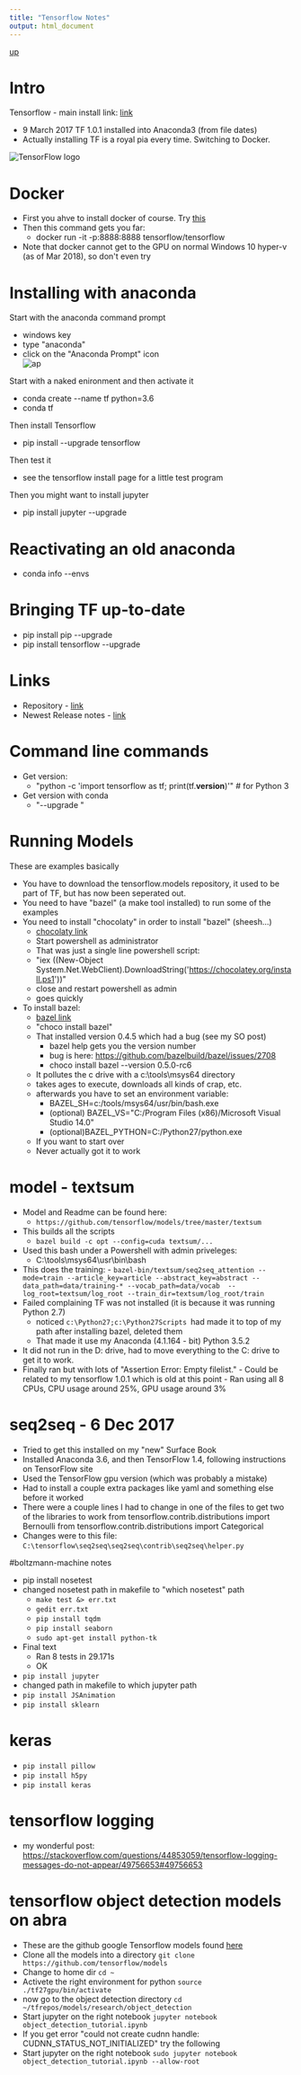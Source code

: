 ```yaml
---
title: "Tensorflow Notes"
output: html_document
---
```

[up](https://mikewise2718.github.io/markdowndocs/)

# Intro
Tensorflow - main install link: [link](https://www.tensorflow.org/install/)
 - 9 March 2017 TF 1.0.1 installed into Anaconda3 (from file dates)
 - Actually installing TF is a royal pia every time. Switching to Docker.


![TensorFlow logo](tflogo.png)

# Docker
- First you ahve to install docker of course. Try [this](https://docs.docker.com/get-started/#container-diagram)
- Then this command gets you far:
  - docker run -it -p:8888:8888 tensorflow/tensorflow
- Note that docker cannot get to the GPU on normal Windows 10 hyper-v (as of Mar 2018), so don't even try

# Installing with anaconda
Start with the anaconda command prompt
  - windows key 
  - type "anaconda"
  - click on the "Anaconda Prompt" icon<br>![ap](AnacondaCmdPrompt.png)

Start with a naked enironment and then activate it
 - conda create --name tf python=3.6
 - conda tf

Then install Tensorflow
  - pip install --upgrade tensorflow

Then test it
  - see the tensorflow install page for a little test program

Then you might want to install jupyter
 - pip install jupyter --upgrade 


# Reactivating an old anaconda
- conda info --envs

# Bringing TF up-to-date
- pip install pip --upgrade
- pip install tensorflow --upgrade


# Links
 - Repository - [link](https://github.com/tensorflow)
 - Newest Release notes - [link](https://github.com/tensorflow/tensorflow/blob/master/RELEASE.md)


# Command line commands
 - Get version:
   - "python -c 'import tensorflow as tf; print(tf.__version__)'"  # for Python 3
 - Get version with conda 
    - "--upgrade "


# Running Models 
These are examples basically
- You have to download the tensorflow.models repository, it used to be part of TF, but has now been seperated out.
- You need to have "bazel" (a make tool installed) to run some of the examples
- You need to install "chocolaty" in order to install "bazel" (sheesh...)
   - [chocolaty link](https://chocolatey.org/)
   - Start powershell as administrator
   - That was just a single line powershell script:
   - "iex ((New-Object System.Net.WebClient).DownloadString('https://chocolatey.org/install.ps1'))"
   - close and restart powershell as admin
   - goes quickly
- To install bazel:
   - [bazel link](https://bazel.build/versions/master/docs/install-windows.html)
   - "choco install bazel"
   - That installed version 0.4.5 which had a bug (see my SO post)
       - bazel help gets you the version number
       - bug is here: https://github.com/bazelbuild/bazel/issues/2708
       - choco install bazel --version 0.5.0-rc6
   - It pollutes the c drive with a c:\tools\msys64 directory
   - takes ages to execute, downloads all kinds of crap, etc.
   - afterwards you have to set an environment variable:
      - BAZEL_SH=c:/tools/msys64/usr/bin/bash.exe
      - (optional) BAZEL_VS="C:/Program Files (x86)/Microsoft Visual Studio 14.0"
      - (optional)BAZEL_PYTHON=C:/Python27/python.exe
    - If you want to start over 
    - Never actually got it to work

# model - textsum
   - Model and Readme can be found here:
       -  `https://github.com/tensorflow/models/tree/master/textsum`
   - This builds all the scripts
        - `bazel build -c opt --config=cuda textsum/...`
   - Used this bash under a Powershell with admin priveleges:
        - C:\tools\msys64\usr\bin\bash
   - This does the training: 
          - `bazel-bin/textsum/seq2seq_attention --mode=train --article_key=article --abstract_key=abstract --data_path=data/training-* --vocab_path=data/vocab  --log_root=textsum/log_root --train_dir=textsum/log_root/train`
   - Failed complaining TF was not installed (it is because it was running Python 2.7)
      - noticed `c:\Python27;c:\Python27Scripts `had made it to top of my path after installing bazel, deleted them
      - That made it use my Anaconda (4.1.164 - bit) Python 3.5.2
   - It did not run in the D: drive, had to move everything to the C: drive to get it to work.
   - Finally ran but with lots of "Assertion Error: Empty filelist."
          - Could be related to my tensorflow 1.0.1 which is old at this point
          - Ran using all 8 CPUs, CPU usage around 25%, GPU usage around 3%


# seq2seq - 6 Dec 2017
 - Tried to get this installed on my "new" Surface Book
 - Installed Anaconda 3.6, and then TensorFlow 1.4, following instructions on TensorFlow site
 - Used the TensorFlow gpu version (which was probably a mistake)
 - Had to install a couple extra packages like yaml and something else before it worked
 - There were a couple lines I had to change in one of the files to get two of the libraries to work
     from tensorflow.contrib.distributions import  Bernoulli
     from tensorflow.contrib.distributions import Categorical
 - Changes were to this file: `C:\tensorflow\seq2seq\seq2seq\contrib\seq2seq\helper.py`

 #boltzmann-machine notes

- pip install nosetest 
 - changed nosetest path in makefile to "which nosetest" path
   - `make test &> err.txt`
   - `gedit err.txt`
   - `pip install tqdm`
   - `pip install seaborn`
   - `sudo apt-get install python-tk`
 - Final text
   - Ran 8 tests in 29.171s
   - OK
 - `pip install jupyter`
 - changed path in makefile to which jupyter path
 - `pip install JSAnimation`
 - `pip install sklearn`

 # keras
 - `pip install pillow`
 - `pip install h5py`
 - `pip install keras`

# tensorflow logging
  - my wonderful post: https://stackoverflow.com/questions/44853059/tensorflow-logging-messages-do-not-appear/49756653#49756653 

 # tensorflow object detection models on abra
  - These are the github google Tensorflow models found [here](https://github.com/tensorflow/models/tree/master/research/object_detection)
  - Clone all the models into a directory `git clone https://github.com/tensorflow/models`
  - Change to home dir `cd ~`
  - Activete the right environment for python `source ./tf27gpu/bin/activate`
  - now go to the object detection directory `cd ~/tfrepos/models/research/object_detection`
  - Start jupyter on the right notebook `jupyter notebook object_detection_tutorial.ipynb`
  - If you get error "could not create cudnn handle: CUDNN_STATUS_NOT_INITIALIZED" try the following
  - Start jupyter on the right notebook `sudo jupyter notebook object_detection_tutorial.ipynb --allow-root`

